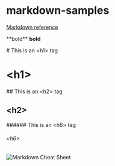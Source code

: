 # markdown-samples

[Markdown reference](https://guides.github.com/features/mastering-markdown/)

\*\*bold\*\*
**bold**

\# This is an \<h1\> tag
  # \<h1\>
\#\# This is an \<h2\> tag
  ## \<h2\>
\#\#\#\#\#\# This is an \<h6\> tag
  ###### \<h6\>
  
![Markdown Cheat Sheet](https://coderwall-assets-0.s3.amazonaws.com/uploads/picture/file/1931/gs.png)
